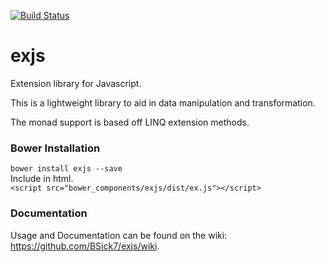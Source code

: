 [![Build Status](https://travis-ci.org/BSick7/exjs.svg?branch=master)](https://travis-ci.org/BSick7/exjs)

exjs
=========

Extension library for Javascript.

This is a lightweight library to aid in data manipulation and transformation.

The monad support is based off LINQ extension methods.


### Bower Installation
```bower install exjs --save```  
Include in html.  
```<script src="bower_components/exjs/dist/ex.js"></script>```

### Documentation

Usage and Documentation can be found on the wiki: https://github.com/BSick7/exjs/wiki.
